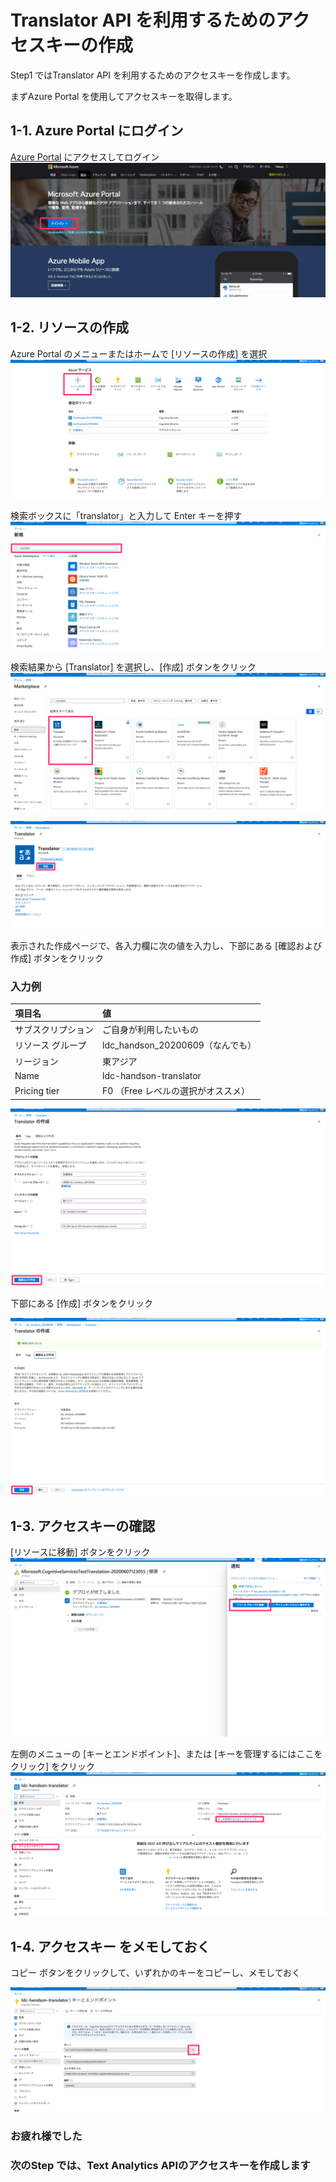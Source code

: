 # Translator API を利用するためのアクセスキーの作成

Step1 ではTranslator API を利用するためのアクセスキーを作成します。

まずAzure Portal を使用してアクセスキーを取得します。

## 1-1. Azure Portal にログイン

[Azure Portal](https://azure.microsoft.com/ja-jp/features/azure-portal/) にアクセスしてログイン
![Azure Portal](https://raw.githubusercontent.com/torisankanasan/katacoda-scenarios/master/SetupAzureAI/images/Microsoft_Azure_Portal___Microsoft_Azure.png)

## 1-2. リソースの作成

Azure Portal のメニューまたはホームで [リソースの作成] を選択
![ホーム_Microsoft_Azure](https://raw.githubusercontent.com/torisankanasan/katacoda-scenarios/master/SetupAzureAI/images/ホーム_Microsoft_Azure.png)

検索ボックスに「translator」と入力して Enter キーを押す
![新規_-_Microsoft_Azure](https://raw.githubusercontent.com/torisankanasan/katacoda-scenarios/master/SetupAzureAI/images/新規_-_Microsoft_Azure.png)

検索結果から [Translator] を選択し、[作成] ボタンをクリック
![Marketplace_-_Microsoft_Azure](https://raw.githubusercontent.com/torisankanasan/katacoda-scenarios/master/SetupAzureAI/images/Marketplace_-_Microsoft_Azure.png)

![Translator_Microsoft_Azure](https://raw.githubusercontent.com/torisankanasan/katacoda-scenarios/master/SetupAzureAI/images/Translator_Microsoft_Azure.png)

表示された作成ページで、各入力欄に次の値を入力し、下部にある [確認および作成] ボタンをクリック

### 入力例

|  項目名  |  値  |
| :-- | :-- |
|  サブスクリプション  |  ご自身が利用したいもの  |
|  リソース グループ  |  ldc_handson_20200609（なんでも）  |
|  リージョン  |  東アジア  |
|  Name  |  ldc-handson-translator  |
|  Pricing tier |  F0 （Free レベルの選択がオススメ）  |

![Translator_の作成_-_Microsoft_Azure](https://raw.githubusercontent.com/torisankanasan/katacoda-scenarios/master/SetupAzureAI/images/Translator_の作成_-_Microsoft_Azure.png)

下部にある [作成] ボタンをクリック

![Translator_の確認_Microsoft_Azure](https://raw.githubusercontent.com/torisankanasan/katacoda-scenarios/master/SetupAzureAI/images/Translator_の確認_Microsoft_Azure.png)

## 1-3. アクセスキーの確認

 [リソースに移動] ボタンをクリック
 ![Microsoft_CognitiveServicesTextTranslation_概要_Microsoft_Azure](https://raw.githubusercontent.com/torisankanasan/katacoda-scenarios/master/SetupAzureAI/images/Microsoft_CognitiveServicesTextTranslation_概要_Microsoft_Azure.png)

左側のメニューの [キーとエンドポイント]、または [キーを管理するにはここをクリック] をクリック
![ldc-handson-translator_-_Microsoft_Azure](https://raw.githubusercontent.com/torisankanasan/katacoda-scenarios/master/SetupAzureAI/images/ldc-handson-translator_-_Microsoft_Azure.png)

## 1-4. アクセスキー をメモしておく

コピー ボタンをクリックして、いずれかのキーをコピーし、メモしておく

![ldc-handson-translator___キーとエンドポイント_-_Microsoft_Azure](https://raw.githubusercontent.com/torisankanasan/katacoda-scenarios/master/SetupAzureAI/images/ldc-handson-translator___キーとエンドポイント_-_Microsoft_Azure.png)

### お疲れ様でした
### 次のStep では、Text Analytics APIのアクセスキーを作成します